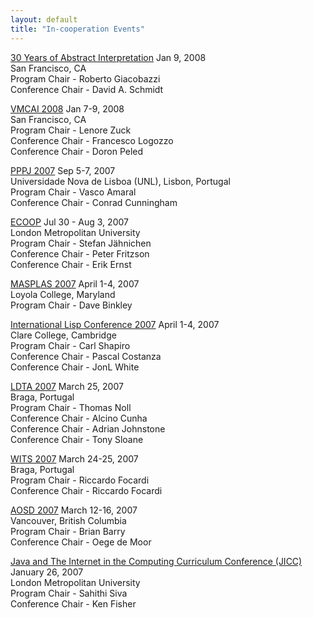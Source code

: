 ```yaml
---
layout: default
title: "In-cooperation Events"
---
```


<!-- BCP: This page seems dead -->

[30 Years of Abstract Interpretation](http://profs.sci.univr.it/~Y30AI)
Jan 9, 2008  
San Francisco, CA  
Program Chair - Roberto Giacobazzi  
Conference Chair - David A. Schmidt  

[VMCAI 2008](http://research.microsoft.com/vmcai07)
Jan 7-9, 2008  
San Francisco, CA  
Program Chair - Lenore Zuck  
Conference Chair - Francesco Logozzo  
Conference Chair - Doron Peled  

[PPPJ 2007](http://ctp.di.fct.unl.pt/pppj07)
Sep 5-7, 2007  
Universidade Nova de Lisboa (UNL), Lisbon, Portugal  
Program Chair - Vasco Amaral  
Conference Chair - Conrad Cunningham  

[ECOOP](http://2007.ecoop.org)
Jul 30 - Aug 3, 2007  
London Metropolitan University  
Program Chair - Stefan J&#228;hnichen  
Conference Chair - Peter Fritzson  
Conference Chair - Erik Ernst  

[MASPLAS 2007](http://www.cs.loyola.edu/~masplas%20)
April 1-4, 2007  
Loyola College, Maryland  
Program Chair - Dave Binkley  

[International Lisp Conference 2007](http://www.international-lisp-conference.org/2007/index%20)
April 1-4, 2007  
Clare College, Cambridge  
Program Chair - Carl Shapiro  
Conference Chair - Pascal Costanza  
Conference Chair - JonL White  

[LDTA 2007](http://www.di.uminho.pt/ldta07%20)
March 25, 2007  
Braga, Portugal  
Program Chair - Thomas Noll  
Conference Chair - Alcino Cunha  
Conference Chair - Adrian Johnstone  
Conference Chair - Tony Sloane  

[WITS 2007](http://www.dsi.unive.it/IFIPWG1_7/wits2007.html%20)
March 24-25, 2007  
Braga, Portugal  
Program Chair - Riccardo Focardi  
Conference Chair - Riccardo Focardi  

[AOSD 2007](http://www.aosd.net/2007)
March 12-16, 2007  
Vancouver, British Columbia  
Program Chair - Brian Barry  
Conference Chair - Oege de Moor  

[Java and The Internet in the Computing Curriculum Conference (JICC)](http://www.londonmet.ac.uk/depts/cctm/conferences/jicc11%20)
January 26, 2007  
London Metropolitan University  
Program Chair - Sahithi Siva  
Conference Chair - Ken Fisher  
